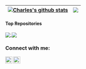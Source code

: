 | <a href="https://github.com/anuraghazra/github-readme-stats"><img align="center" src="https://github-readme-stats.vercel.app/api?username=CharlesParent&show_icons=true&include_all_commits=true&theme=transparent&hide_border=true" alt="Charles's github stats" /></a> | <a href="https://github.com/anuraghazra/github-readme-stats"><img align="center" src="https://github-readme-stats.vercel.app/api/top-langs/?username=CharlesParent&layout=compact&theme=transparent&hide_border=true" /></a> |
| ------------- | ------------- |

#### Top Repositories


<a href="https://github.com/anuraghazra/github-readme-stats">
  <img align="center" src="https://github-readme-stats.vercel.app/api/pin/?username=orolia2s&repo=oscillatord&theme=transparent" />
</a>
<a href="https://github.com/anuraghazra/anuraghazra.github.io">
  <img align="center" src="https://github-readme-stats.vercel.app/api/pin/?username=orolia2s&repo=disciplining-minipod&theme=transparent" />
</a>


[linkedin]: https://www.linkedin.com/in/charles-parent/
[github]: https://github.com/CharlesParent

### Connect with me:

[<img align="left" alt="charles-parent | LinkedIn" width="22px" src="https://cdn.jsdelivr.net/npm/simple-icons@v3/icons/linkedin.svg" />][linkedin]
[<img align="left" alt="<CharlesParent | GitHub" width="22px" src="https://cdn.jsdelivr.net/npm/simple-icons@v3/icons/github.svg" />][github]

<br />
